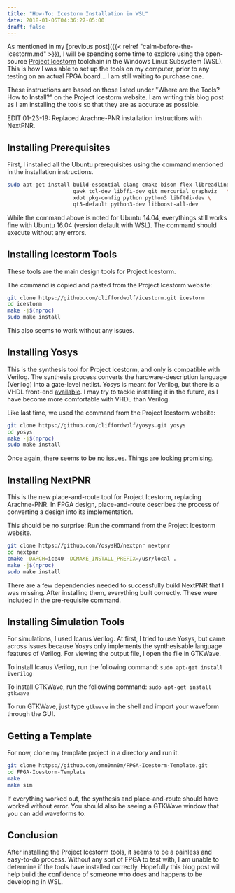 ```yaml
---
title: "How-To: Icestorm Installation in WSL"
date: 2018-01-05T04:36:27-05:00
draft: false
---
```


As mentioned in my [previous post]({{< relref "calm-before-the-icestorm.md" >}}), I will be spending some time to explore using the open-source [Project Icestorm](http://www.clifford.at/icestorm/) toolchain in the Windows Linux Subsystem (WSL). This is how I was able to set up the tools on my computer, prior to any testing on an actual FPGA board... I am still waiting to purchase one.

These instructions are based on those listed under "Where are the Tools? How to Install?" on the Project Icestorm website. I am writing this blog post as I am installing the tools so that they are as accurate as possible.

EDIT 01-23-19: Replaced Arachne-PNR installation instructions with NextPNR.

## Installing Prerequisites
First, I installed all the Ubuntu prerequisites using the command mentioned in the installation instructions.

```bash
sudo apt-get install build-essential clang cmake bison flex libreadline-dev \
                     gawk tcl-dev libffi-dev git mercurial graphviz   \
                     xdot pkg-config python python3 libftdi-dev \
                     qt5-default python3-dev libboost-all-dev
```

While the command above is noted for Ubuntu 14.04, everythings still works fine with Ubuntu 16.04 (version default with WSL). The command should execute without any errors.

## Installing Icestorm Tools
These tools are the main design tools for Project Icestorm.

The command is copied and pasted from the Project Icestorm website:

```bash
git clone https://github.com/cliffordwolf/icestorm.git icestorm
cd icestorm
make -j$(nproc)
sudo make install
```

This also seems to work without any issues.

## Installing Yosys
This is the synthesis tool for Project Icestorm, and only is compatible with Verilog. The synthesis process converts the hardware-description language (Verilog) into a gate-level netlist. Yosys is meant for Verilog, but there is a VHDL front-end [available](https://github.com/cliffordwolf/yosys-plugins/tree/master/vhdl). I may try to tackle installing it in the future, as I have become more comfortable with VHDL than Verilog.

Like last time, we used the command from the Project Icestorm website:

```bash
git clone https://github.com/cliffordwolf/yosys.git yosys
cd yosys
make -j$(nproc)
sudo make install
```

Once again, there seems to be no issues. Things are looking promising.

## Installing NextPNR
This is the new place-and-route tool for Project Icestorm, replacing Arachne-PNR. In FPGA design, place-and-route describes the process of converting a design into its implementation.


This should be no surprise: Run the command from the Project Icestorm website.

```bash
git clone https://github.com/YosysHQ/nextpnr nextpnr
cd nextpnr
cmake -DARCH=ice40 -DCMAKE_INSTALL_PREFIX=/usr/local .
make -j$(nproc)
sudo make install
```

There are a few dependencies needed to successfully build NextPNR that I was missing. After installing them, everything built correctly. These were included in the pre-requisite command.

## Installing Simulation Tools
For simulations, I used Icarus Verilog. At first, I tried to use Yosys, but came across issues because Yosys only implements the synthesisable language features of Verilog. For viewing the output file, I open the file in GTKWave. 

To install Icarus Verilog, run the following command: `sudo apt-get install iverilog`

To install GTKWave, run the following command: `sudo apt-get install gtkwave`

To run GTKWave, just type `gtkwave` in the shell and import your waveform through the GUI.

## Getting a Template
For now, clone my template project in a directory and run it.

```bash
git clone https://github.com/omn0mn0m/FPGA-Icestorm-Template.git
cd FPGA-Icestorm-Template
make
make sim
```

If everything worked out, the synthesis and place-and-route should have worked without error. You should also be seeing a GTKWave window that you can add waveforms to.

## Conclusion
After installing the Project Icestorm tools, it seems to be a painless and easy-to-do process. Without any sort of FPGA to test with, I am unable to determine if the tools have installed correctly. Hopefully this blog post will help build the confidence of someone who does and happens to be developing in WSL.
